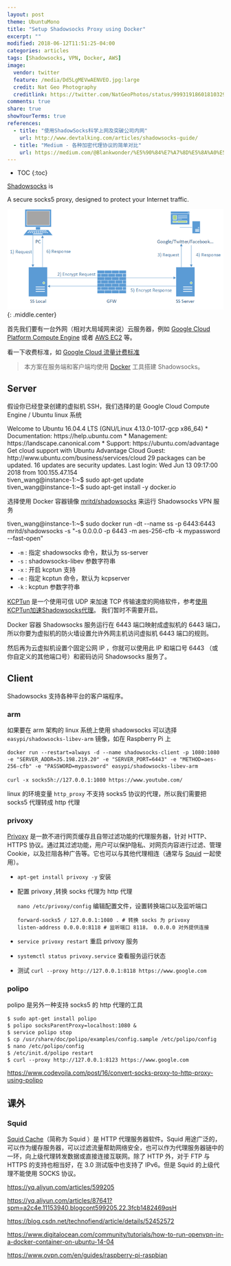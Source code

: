```yaml
---
layout: post
theme: UbuntuMono
title: "Setup Shadowsocks Proxy using Docker"
excerpt: ""
modified: 2018-06-12T11:51:25-04:00
categories: articles
tags: [Shadowsocks, VPN, Docker, AWS]
image:
  vendor: twitter
  feature: /media/Dd5LgMEVwAENVEO.jpg:large
  credit: Nat Geo Photography
  creditlink: https://twitter.com/NatGeoPhotos/status/999319186018103296
comments: true
share: true
showYourTerms: true
references:
  - title: "使用ShadowSocks科学上网及突破公司内网"
    url: http://www.devtalking.com/articles/shadowsocks-guide/
  - title: "Medium - 各种加密代理协议的简单对比"
    url: https://medium.com/@Blankwonder/%E5%90%84%E7%A7%8D%E5%8A%A0%E5%AF%86%E4%BB%A3%E7%90%86%E5%8D%8F%E8%AE%AE%E7%9A%84%E7%AE%80%E5%8D%95%E5%AF%B9%E6%AF%94-1ed52bf7a803
---
```


<style>
.showyourterms.gce-instance .type:before {
  content: "tiven_wang@instance-1:~$ "
}
</style>

* TOC
{:toc}

[Shadowsocks][shadowsocks] is<br/>

A secure socks5 proxy, designed to protect your Internet traffic.

![Image: ss theory](/images/devops/infrastructure/ss/ss-theory.png)
{: .middle.center}

首先我们要有一台外网（相对大局域网来说）云服务器，例如 [Google Cloud Platform Compute Engine][google-cloud] 或者 [AWS EC2][aws-ec2] 等。

看一下收费标准，如 [Google Cloud 流量计费标准](https://cloud.google.com/compute/pricing#internet_egress)

> 本方案在服务端和客户端均使用 [Docker][docker] 工具搭建 Shadowsocks。

## Server
假设你已经登录创建的虚拟机 SSH，我们选择的是 Google Cloud Compute Engine / Ubuntu linux 系统

<div class='showyourterms gce-instance' data-title="GCE tiven_wang@instance-1:~">
  <div class='showyourterms-container'>
    <div class='lines' data-delay='400'>
Welcome to Ubuntu 16.04.4 LTS (GNU/Linux 4.13.0-1017-gcp x86_64)
 * Documentation:  https://help.ubuntu.com
 * Management:     https://landscape.canonical.com
 * Support:        https://ubuntu.com/advantage
  Get cloud support with Ubuntu Advantage Cloud Guest:
    http://www.ubuntu.com/business/services/cloud
29 packages can be updated.
16 updates are security updates.
Last login: Wed Jun 13 09:17:00 2018 from 100.155.47.154
    </div>
    <div class='type green' data-action='command' data-delay='400'>sudo apt-get update</div>
    <div class='type green' data-action='command' data-delay='400'>sudo apt-get install -y docker.io</div>
  </div>
</div>

选择使用 Docker 容器镜像 [mritd/shadowsocks][docker/shadowsocks] 来运行 Shadowsocks VPN 服务

<div class='showyourterms gce-instance' data-title="GCE tiven_wang@instance-1:~">
  <div class='showyourterms-container'>
    <div class='type green' data-action='command' data-delay='400'>sudo docker run -dt --name ss -p 6443:6443 mritd/shadowsocks -s "-s 0.0.0.0 -p 6443 -m aes-256-cfb -k mypassword --fast-open"</div>
  </div>
</div>

* `-m` : 指定 shadowsocks 命令，默认为 ss-server
* `-s` : shadowsocks-libev 参数字符串
* `-x` : 开启 kcptun 支持
* `-e` : 指定 kcptun 命令，默认为 kcpserver
* `-k` : kcptun 参数字符串

[KCPTun][kcptun] 是一个使用可信 UDP 来加速 TCP 传输速度的网络软件，参考[使用KCPTun加速Shadowsocks代理](https://blog.csdn.net/farawayzheng_necas/article/details/63255799)。
我们暂时不需要开启。

Docker 容器 Shadowsocks 服务运行在 6443 端口映射成虚拟机的 6443 端口，所以你要为虚拟机的防火墙设置允许外网主机访问虚拟机 6443 端口的规则。

然后再为云虚拟机设置个固定公网 IP ，你就可以使用此 IP 和端口号 6443 （或你自定义的其他端口号）和密码访问 Shadowsocks 服务了。

## Client
Shadowsocks 支持各种平台的客户端程序。
### arm
如果要在 arm 架构的 linux 系统上使用 shadowsocks 可以选择 `easypi/shadowsocks-libev-arm` 镜像，如在 Raspberry Pi 上
```
docker run --restart=always -d --name shadowsocks-client -p 1080:1080 -e "SERVER_ADDR=35.198.219.20" -e "SERVER_PORT=6443" -e "METHOD=aes-256-cfb" -e "PASSWORD=mypassword" easypi/shadowsocks-libev-arm

curl -x socks5h://127.0.0.1:1080 https://www.youtube.com/
```

linux 的环境变量 `http_proxy` 不支持 socks5 协议的代理，所以我们需要把 socks5 代理转成 http 代理

### privoxy
[Privoxy][privoxy] 是一款不进行网页缓存且自带过滤功能的代理服务器，针对 HTTP、 HTTPS 协议。通过其过滤功能，用户可以保护隐私、对网页内容进行过滤、管理 Cookie，以及拦阻各种广告等。它也可以与其他代理相连（通常与 [Squid](#squid) 一起使用）。

* `apt-get install privoxy -y` 安装

* 配置 privoxy ,转换 socks 代理为 http 代理

  `nano /etc/privoxy/config` 编辑配置文件，设置转换端口以及监听端口
  ```
  forward-socks5 / 127.0.0.1:1080 . # 转换 socks 为 privoxy
  listen-address 0.0.0.0:8118 # 监听端口 8118， 0.0.0.0 对外提供连接
  ```

* `service privoxy restart` 重启 privoxy 服务
* `systemctl status privoxy.service` 查看服务运行状态
* 测试 `curl --proxy http://127.0.0.1:8118 https://www.google.com`

### polipo
polipo 是另外一种支持 socks5 的 http 代理的工具
```
$ sudo apt-get install polipo
$ polipo socksParentProxy=localhost:1080 &
$ service polipo stop
$ cp /usr/share/doc/polipo/examples/config.sample /etc/polipo/config
$ nano /etc/polipo/config
$ /etc/init.d/polipo restart
$ curl --proxy http://127.0.0.1:8123 https://www.google.com
```

https://www.codevoila.com/post/16/convert-socks-proxy-to-http-proxy-using-polipo


## 课外
### Squid
[Squid Cache][wikipedia/Squid]（简称为 Squid ）是 HTTP 代理服务器软件。Squid 用途广泛的，可以作为缓存服务器，可以过滤流量帮助网络安全，也可以作为代理服务器链中的一环，向上级代理转发数据或直接连接互联网。除了 HTTP 外，对于 FTP 与 HTTPS 的支持也相当好，在 3.0 测试版中也支持了 IPv6。但是 Squid 的上级代理不能使用 SOCKS 协议。


https://yq.aliyun.com/articles/599205

https://yq.aliyun.com/articles/87641?spm=a2c4e.11153940.blogcont599205.22.3fcb1482469qsH

https://blog.csdn.net/technofiend/article/details/52452572

https://www.digitalocean.com/community/tutorials/how-to-run-openvpn-in-a-docker-container-on-ubuntu-14-04

https://www.ovpn.com/en/guides/raspberry-pi-raspbian




[google-cloud]:https://console.cloud.google.com/compute
[aws-ec2]:https://aws.amazon.com/ec2/
[docker/shadowsocks]:https://hub.docker.com/r/mritd/shadowsocks/
[kcptun]:https://github.com/xtaci/kcptun

[shadowsocks]:https://shadowsocks.org/en/index.html
[privoxy]:https://www.privoxy.org/
[wikipedia/Squid]:https://en.wikipedia.org/wiki/Squid_(software)
[wikipedia/Varnish]:https://en.wikipedia.org/wiki/Varnish_(software)

[docker]:https://www.docker.com/
